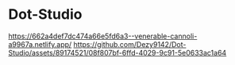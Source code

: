 # Dot-Studio
https://662a4def7dc474a66e5fd6a3--venerable-cannoli-a9967a.netlify.app/
https://github.com/Dezy9142/Dot-Studio/assets/89174521/08f807bf-6ffd-4029-9c91-5e0633ac1a64

